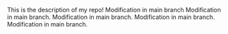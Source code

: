 This is the description of my repo! 
Modification in main branch
Modification in main branch. 
Modification in main branch. 
Modification in main branch. 
Modification in main branch.
